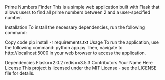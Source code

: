 Prime Numbers Finder
This is a simple web application built with Flask that allows users to find all prime numbers between 2 and a user-specified number.

Installation
To install the necessary dependencies, run the following command:

Copy code
pip install -r requirements.txt
Usage
To run the application, use the following command:
python app.py
Then, navigate to http://localhost:5000 in your web browser to access the application.

Dependencies
Flask==2.0.2
redis==3.5.3
Contributors
Your Name Here
License
This project is licensed under the MIT License - see the LICENSE file for details.